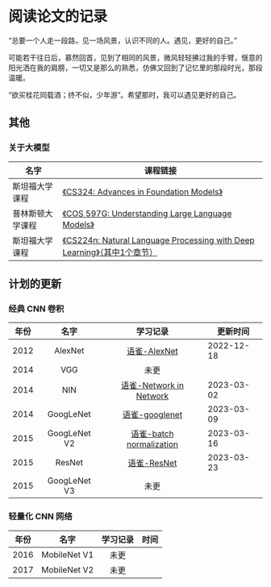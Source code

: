 # 阅读论文的记录

“总要一个人走一段路，见一场风景，认识不同的人。遇见，更好的自己。”

可能若干往日后，慕然回首，见到了相同的风景，微风轻轻拂过我的手臂，惬意的阳光洒在我的肩膀，一切又是那么的熟悉，仿佛又回到了记忆里的那段时光，那段温暖。

“欲买桂花同载酒；终不似，少年游”。希望那时，我可以遇见更好的自己。

## 其他

### 关于大模型

| 名字             | 课程链接                                                                                                                                                       |
| ---------------- | -------------------------------------------------------------------------------------------------------------------------------------------------------------- |
| 斯坦福大学课程   | [《CS324: Advances in Foundation Models》](https://stanford-cs324.github.io/)                                                                                     |
| 普林斯顿大学课程 | [《COS 597G: Understanding Large Language Models》](https://www.cs.princeton.edu/courses/archive/fall22/cos597G/)                                                 |
| 斯坦福大学课程   | [《CS224n: Natural Language Processing with Deep Learning》（其中1个章节）](http://web.stanford.edu/class/cs224n/slides/cs224n-2023-lecture11-prompting-rlhf.pdf) |

## 计划的更新

### 经典 CNN 卷积

| 年份 |     名字     |                                       学习记录                                       | 更新时间   |
| ---- | :----------: | :-----------------------------------------------------------------------------------: | ---------- |
| 2012 |   AlexNet   |     [语雀-AlexNet](https://www.yuque.com/shuoouba/deeplearning/syg020gvb5m1c2k9 "None")     | 2022-12-18 |
| 2014 |     VGG     |                                         未更                                         |            |
| 2014 |     NIN     | [语雀-Network in Network](https://www.yuque.com/shuoouba/deeplearning/hwp2vtzcn5oo0abm) | 2023-03-02 |
| 2014 |  GoogLeNet  |      [语雀-googlenet](https://www.yuque.com/shuoouba/deeplearning/vmzoqkggrsn2epg4)      | 2023-03-09 |
| 2015 | GoogLeNet V2 | [语雀-batch normalization](https://www.yuque.com/shuoouba/deeplearning/zbrwgyo8l7a2l60b) | 2023-03-16 |
| 2015 |    ResNet    |       [语雀-ResNet](https://www.yuque.com/shuoouba/deeplearning/vz3p093p363ph1a9)       | 2023-03-23 |
| 2015 | GoogLeNet V3 |                                         未更                                         |            |

### 轻量化 CNN 网络

| 年份 |     名字     | 学习记录 | 时间 |
| ---- | :----------: | :------: | ---- |
| 2016 | MobileNet V1 |   未更   |      |
| 2017 | MobileNet V2 |   未更   |      |
